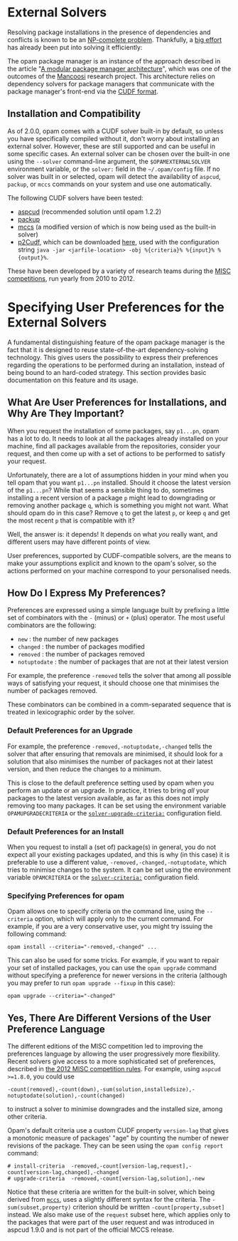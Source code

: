 # External Solvers

Resolving package installations in the presence of dependencies and conflicts is
known to be an
[NP-complete problem](https://hal.archives-ouvertes.fr/file/index/docid/149566/filename/ase.pdf).
Thankfully, a [big effort](http://www.mancoosi.org/) has already been put into
solving it efficiently:

The opam package manager is an instance of the approach described in the article "[A modular package manager architecture](http://dl.acm.org/citation.cfm?id=2401012)", which was one of the outcomes of the [Mancoosi](http://www.mancoosi.org) research project. This architecture relies on dependency solvers for package managers that communicate with the package manager's front-end via the [CUDF format](http://www.mancoosi.org/cudf/).

## Installation and Compatibility

As of 2.0.0, opam comes with a CUDF solver built-in by default, so unless you
have specifically compiled without it, don't worry about
installing an external solver. However, these are still supported and can be
useful in some specific cases. An external solver can be chosen over the
built-in one using the `--solver` command-line argument, the
`$OPAMEXTERNALSOLVER` environment variable, or the `solver:` field in the
`~/.opam/config` file. If no solver was built in or selected, opam will detect
the availability of `aspcud`, `packup`, or `mccs` commands on your system and use
one automatically.

The following CUDF solvers have been tested:

- [aspcud](http://www.cs.uni-potsdam.de/wv/aspcud/) (recommended solution until opam 1.2.2)
- [packup](http://sat.inesc-id.pt/~mikolas/sw/packup/)
- [mccs](http://www.i3s.unice.fr/~cpjm/misc/mccs.html) (a modified version of which is now being used as the built-in solver)
- [p2Cudf](https://wiki.eclipse.org/Equinox/p2/CUDFResolver), which can be
  downloaded
  [here](http://eclipse.org/equinox/p2/p2CUDF/org.eclipse.equinox.p2.cudf-1.14.jar),
  used with the configuration string `java -jar <jarfile-location> -obj
  %{criteria}% %{input}% %{output}%`.

These have been developed by a variety of research teams during the
[MISC competitions](http://www.mancoosi.org/misc/), run yearly from 2010 to 2012.

# Specifying User Preferences for the External Solvers

A fundamental distinguishing feature of the opam package manager is the fact that it is designed to reuse state-of-the-art dependency-solving technology. This gives users the possibility to express their preferences regarding the operations to be performed during an installation, instead of being bound to an hard-coded strategy.
This section provides basic documentation on this feature and its usage.

## What Are User Preferences for Installations, and Why Are They Important?
When you request the installation of some packages, say `p1...pn`, opam has a lot to do. It needs to look at all the packages already installed on your machine, find all packages available from the repositories, consider your request, and then come up with a set of actions to be performed to satisfy your request.

Unfortunately, there are a lot of assumptions hidden in your mind when you tell opam that you want `p1...pn` installed. Should it choose the latest version of the `p1...pn`? While that seems a sensible thing to do, sometimes installing a recent version of a package `p` might lead to downgrading or removing another package `q`, which is something you might not want. What should opam do in this case? Remove `q` to get the latest `p`, or keep `q` and get the most recent `p` that is compatible with it?

Well, the answer is: it depends! It depends on what _you_ really want, and different users may have different points of view.

User preferences, supported by CUDF-compatible solvers, are the means to make your assumptions explicit and known to the opam's solver, so the actions performed on your machine correspond to your personalised needs.

## How Do I Express My Preferences?

Preferences are expressed using a simple language built by prefixing a little set of combinators with the `-` (minus) or `+` (plus) operator. The most useful combinators are the following:

* `new`  : the number of new packages
* `changed` : the number of packages modified
* `removed` : the number of packages removed
* `notuptodate` : the number of packages that are not at their latest version

For example, the preference `-removed` tells the solver that among all possible ways of satisfying your request, it should choose one that minimises the number of packages removed.

These combinators can be combined in a comm-separated sequence that is treated in lexicographic order by the solver.

### Default Preferences for an Upgrade
For example, the preference `-removed,-notuptodate,-changed` tells the solver that after ensuring that removals are minimised, it should look for a solution that also minimises the number of packages not at their latest version, and then reduce the changes to a minimum.

This is close to the default preference setting used by opam when you perform an update or an upgrade. In practice, it tries to bring _all_ your packages to the latest version available, as far as this does not imply removing too many packages. It can be set using the environment variable `OPAMUPGRADECRITERIA` or the [`solver-upgrade-criteria:`](Manual.html#configfield-solver-upgrade-criteria) configuration field.

### Default Preferences for an Install
When you request to install a (set of) package(s) in general, you do not expect all your existing packages updated, and this is why (in this case) it is preferable to use a different value, `-removed,-changed,-notuptodate`, which tries to minimise changes to the system. It can be set using the environment variable `OPAMCRITERIA` or the [`solver-criteria:`](Manual.html#configfield-solver-criteria) configuration field.

### Specifying Preferences for opam

Opam allows one to specify criteria on the command line, using the `--criteria` option, which will apply only to the current command.
For example, if you are a very conservative user, you might try issuing the following command:
```
opam install --criteria="-removed,-changed" ...
```

This can also be used for some tricks. For example, if you want to repair your set of installed packages, you can use the `opam upgrade` command without specifying a preference for newer versions in the criteria (although you may prefer to run `opam upgrade --fixup` in this case):
```
opam upgrade --criteria="-changed"
```

## Yes, There Are Different Versions of the User Preference Language

The different editions of the MISC competition led to improving the preferences language by allowing the user progressively more flexibility. Recent solvers give access to a more sophisticated set of preferences, described in [the 2012 MISC competition rules](http://www.mancoosi.org/misc-2012/criteria/). 
For example, using `aspcud >=1.8.0`, you could use

 `-count(removed),-count(down),-sum(solution,installedsize),-notuptodate(solution),-count(changed)`

to instruct a solver to minimise downgrades and the installed size, among other criteria.

Opam's default criteria use a custom CUDF property `version-lag` that
gives a monotonic measure of packages' "age" by counting the number of
newer revisions of the package. They can be seen using the `opam config report`
command:

```
# install-criteria  -removed,-count[version-lag,request],-count[version-lag,changed],-changed
# upgrade-criteria  -removed,-count[version-lag,solution],-new
```

Notice that these criteria are written for the built-in solver, which being
derived from [`mccs`](https://github.com/AltGr/ocaml-mccs), uses a slightly
different syntax for the criteria. The `-sum(subset,property)` criterion should
be written `-count[property,subset]` instead. We also make use of the `request`
subset here, which applies only to the packages that were part of the user
request and was introduced in aspcud 1.9.0 and is not part of the official MCCS
release.
